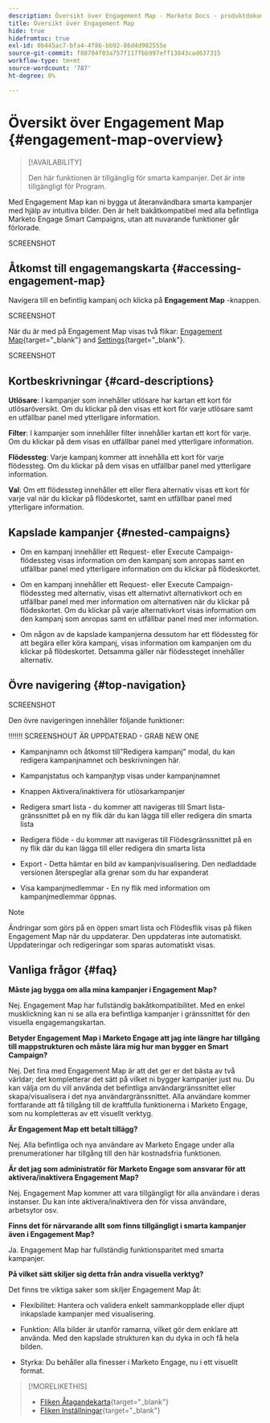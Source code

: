 ```yaml
---
description: Översikt över Engagement Map - Marketo Docs - produktdokumentation
title: Översikt över Engagement Map
hide: true
hidefromtoc: true
exl-id: 0b445ac7-bfa4-4f86-bb92-86d4d982555e
source-git-commit: f88704f03a757f117fbb997eff13843cad637315
workflow-type: tm+mt
source-wordcount: '787'
ht-degree: 0%

---
```


# Översikt över Engagement Map {#engagement-map-overview}

>[!AVAILABILITY]
>
>Den här funktionen är tillgänglig för smarta kampanjer. Det är inte tillgängligt för Program.

Med Engagement Map kan ni bygga ut återanvändbara smarta kampanjer med hjälp av intuitiva bilder. Den är helt bakåtkompatibel med alla befintliga Marketo Engage Smart Campaigns, utan att nuvarande funktioner går förlorade.

SCREENSHOT

## Åtkomst till engagemangskarta {#accessing-engagement-map}

Navigera till en befintlig kampanj och klicka på **Engagement Map** -knappen.

SCREENSHOT

När du är med på Engagement Map visas två flikar: [Engagement Map](/help/marketo/product-docs/core-marketo-concepts/engagement-map/engagement-map-tab.md){target="_blank"} and [Settings](/help/marketo/product-docs/core-marketo-concepts/engagement-map/settings-tab.md){target="_blank"}.

SCREENSHOT

## Kortbeskrivningar {#card-descriptions}

**Utlösare**: I kampanjer som innehåller utlösare har kartan ett kort för utlösaröversikt. Om du klickar på den visas ett kort för varje utlösare samt en utfällbar panel med ytterligare information.

**Filter**: I kampanjer som innehåller filter innehåller kartan ett kort för varje. Om du klickar på dem visas en utfällbar panel med ytterligare information.

**Flödessteg**: Varje kampanj kommer att innehålla ett kort för varje flödessteg. Om du klickar på dem visas en utfällbar panel med ytterligare information.

**Val**: Om ett flödessteg innehåller ett eller flera alternativ visas ett kort för varje val när du klickar på flödeskortet, samt en utfällbar panel med ytterligare information.

## Kapslade kampanjer {#nested-campaigns}

* Om en kampanj innehåller ett Request- eller Execute Campaign-flödessteg visas information om den kampanj som anropas samt en utfällbar panel med ytterligare information om du klickar på flödeskortet.

* Om en kampanj innehåller ett Request- eller Execute Campaign-flödessteg med alternativ, visas ett alternativt alternativkort och en utfällbar panel med mer information om alternativen när du klickar på flödeskortet. Om du klickar på varje alternativkort visas information om den kampanj som anropas samt en utfällbar panel med mer information.

* Om någon av de kapslade kampanjerna dessutom har ett flödessteg för att begära eller köra kampanj, visas information om kampanjen om du klickar på flödeskortet. Detsamma gäller när flödessteget innehåller alternativ.

## Övre navigering {#top-navigation}

SCREENSHOT

Den övre navigeringen innehåller följande funktioner:

!!!!!!! SCREENSHOUT ÄR UPPDATERAD - GRAB NEW ONE

* Kampanjnamn och åtkomst till&quot;Redigera kampanj&quot; modal, du kan redigera kampanjnamnet och beskrivningen här.

* Kampanjstatus och kampanjtyp visas under kampanjnamnet

* Knappen Aktivera/inaktivera för utlösarkampanjer

* Redigera smart lista - du kommer att navigeras till Smart lista-gränssnittet på en ny flik där du kan lägga till eller redigera din smarta lista

* Redigera flöde - du kommer att navigeras till Flödesgränssnittet på en ny flik där du kan lägga till eller redigera din smarta lista

* Export - Detta hämtar en bild av kampanjvisualisering. Den nedladdade versionen återspeglar alla grenar som du har expanderat

* Visa kampanjmedlemmar - En ny flik med information om kampanjmedlemmar öppnas.

>[!NOTE]
>
>Ändringar som görs på en öppen smart lista och Flödesflik visas på fliken Engagement Map när du uppdaterar. Den uppdateras inte automatiskt. Uppdateringar och redigeringar som sparas automatiskt visas.

## Vanliga frågor {#faq}

**Måste jag bygga om alla mina kampanjer i Engagement Map?**

Nej. Engagement Map har fullständig bakåtkompatibilitet. Med en enkel musklickning kan ni se alla era befintliga kampanjer i gränssnittet för den visuella engagemangskartan.

**Betyder Engagement Map i Marketo Engage att jag inte längre har tillgång till mappstrukturen och måste lära mig hur man bygger en Smart Campaign?**

Nej. Det fina med Engagement Map är att det ger er det bästa av två världar; det kompletterar det sätt på vilket ni bygger kampanjer just nu. Du kan välja om du vill använda det befintliga användargränssnittet eller skapa/visualisera i det nya användargränssnittet. Alla användare kommer fortfarande att få tillgång till de kraftfulla funktionerna i Marketo Engage, som nu kompletteras av ett visuellt verktyg.

**Är Engagement Map ett betalt tillägg?**

Nej. Alla befintliga och nya användare av Marketo Engage under alla prenumerationer har tillgång till den här kostnadsfria funktionen.

**Är det jag som administratör för Marketo Engage som ansvarar för att aktivera/inaktivera Engagement Map?**

Nej. Engagement Map kommer att vara tillgängligt för alla användare i deras instanser. Du kan inte aktivera/inaktivera den för vissa användare, arbetsytor osv.

**Finns det för närvarande allt som finns tillgängligt i smarta kampanjer även i Engagement Map?**

Ja. Engagement Map har fullständig funktionsparitet med smarta kampanjer.

**På vilket sätt skiljer sig detta från andra visuella verktyg?**

Det finns tre viktiga saker som skiljer Engagement Map åt:

* Flexibilitet: Hantera och validera enkelt sammankopplade eller djupt inkapslade kampanjer med visualisering.

* Funktion: Alla bilder är utanför ramarna, vilket gör dem enklare att använda. Med den kapslade strukturen kan du dyka in och få hela bilden.

* Styrka: Du behåller alla finesser i Marketo Engage, nu i ett visuellt format.

>[!MORELIKETHIS]
>
>* [Fliken Åtagandekarta](/help/marketo/product-docs/core-marketo-concepts/engagement-map/engagement-map-tab.md){target="_blank"}
>* [Fliken Inställningar](/help/marketo/product-docs/core-marketo-concepts/engagement-map/settings-tab.md){target="_blank"}
